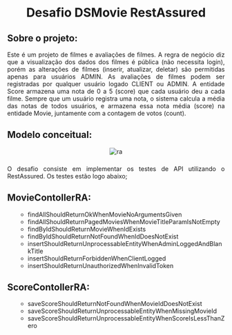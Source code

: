 <h1 align="center"> Desafio DSMovie RestAssured </h1>

## Sobre o projeto:
<div align= "justify">

Este é um projeto de filmes e avaliações de filmes. A regra de negócio diz que a  visualização dos dados dos filmes é pública (não necessita login), porém as alterações de filmes (inserir, atualizar, deletar) são permitidas apenas para usuários ADMIN. As avaliações de filmes podem ser registradas por qualquer usuário logado CLIENT ou ADMIN. A entidade Score armazena uma nota de 0 a 5 (score) que cada usuário deu a cada filme. Sempre que um usuário registra uma nota, o sistema calcula a média das notas de todos usuários, e armazena essa nota média (score) na entidade Movie, juntamente com a contagem de votos (count). 

###

## Modelo conceitual:

<div align= "center">

![ra](https://github.com/maririb749/desafio_dsmovie_restassured/assets/85500087/840cc2e7-02c9-4d01-b1b4-059d03ad717a)

</div> 

###

<div align= "justify">
  
O desafio consiste em implementar os testes de API  utilizando o RestAssured. Os testes estão logo abaixo;

</div> 

###


## MovieContollerRA:

 <ul>
  <ul>
    <li>findAllShouldReturnOkWhenMovieNoArgumentsGiven</li>
    <li>findAllShouldReturnPagedMoviesWhenMovieTitleParamIsNotEmpty</li>
    <li>findByIdShouldReturnMovieWhenIdExists</li>
    <li>findByIdShouldReturnNotFoundWhenIdDoesNotExist</li>
    <li>insertShouldReturnUnprocessableEntityWhenAdminLoggedAndBlankTitle</li>
    <li>insertShouldReturnForbiddenWhenClientLogged</li>
    <li>insertShouldReturnUnauthorizedWhenInvalidToken</li>
    </ul>
</ul>

###

## ScoreContollerRA:

 <ul>
  <ul>
    <li>saveScoreShouldReturnNotFoundWhenMovieIdDoesNotExist</li>
    <li>saveScoreShouldReturnUnprocessableEntityWhenMissingMovieId</li>
    <li>saveScoreShouldReturnUnprocessableEntityWhenScoreIsLessThanZero</li>
 </ul>
</ul>



